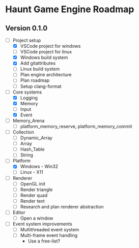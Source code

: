 # Haunt Game Engine Roadmap

## Version 0.1.0

- [ ] Project setup
  - [x] VSCode project for windows
  - [ ] VSCode project for linux
  - [x] Windows build system
  - [x] Add gitattributes
  - [ ] Linux build system
  - [ ] Plan engine architecture
  - [ ] Plan roadmap
  - [ ] Setup clang-format
- [ ] Core systems
  - [x] Logging
  - [x] Memory
  - [ ] Input
  - [x] Event
- [ ] Memory_Arena
  - [ ] platform_memory_reserve, platform_memory_commit
- [ ] Collection
  - [ ] Dynamic_Array
  - [ ] Array
  - [ ] Hash_Table
  - [ ] String
- [ ] Platform
  - [x] Windows - Win32
  - [ ] Linux - X11
- [ ] Renderer
  - [ ] OpenGL init
  - [ ] Render triangle
  - [ ] Render quad
  - [ ] Render text
  - [ ] Research and plan renderer abstraction
- [ ] Editor
  - [ ] Open a window
- [ ] Event system improvements
  - [ ] Multithreaded event system
  - [ ] Multi-frame event handling
    - Use a free-list?
